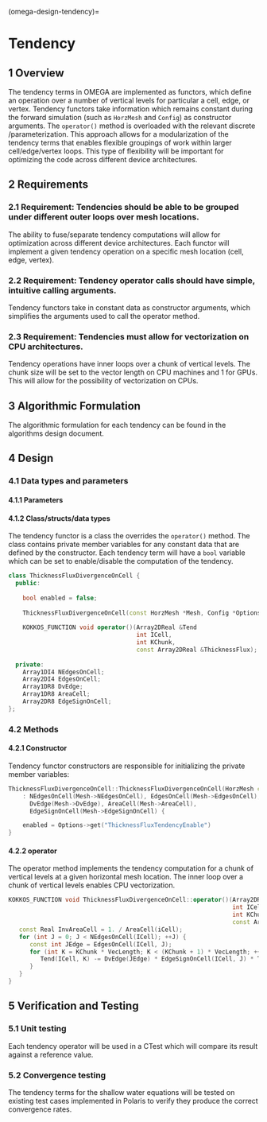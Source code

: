 (omega-design-tendency)=
# Tendency

## 1 Overview

The tendency terms in OMEGA are implemented as functors, which define an operation over a number of vertical levels for particular a cell, edge, or vertex.
Tendency functors take information which remains constant during the forward simulation (such as `HorzMesh` and `Config`)  as constructor arguments.
The `operator()` method is overloaded with the relevant discrete /parameterization.
This approach allows for a modularization of the tendency terms that enables flexible groupings of work within larger cell/edge/vertex loops. 
This type of flexibility will be important for optimizing the code across different device architectures.

## 2 Requirements

### 2.1 Requirement: Tendencies should be able to be grouped under different outer loops over mesh locations.
The ability to fuse/separate tendency computations will allow for optimization across different device architectures.
Each functor will implement a given tendency operation on a specific mesh location (cell, edge, vertex).

### 2.2 Requirement: Tendency operator calls should have simple, intuitive calling arguments.
Tendency functors take in constant data as constructor arguments, which simplifies the arguments used to call the operator method.

### 2.3 Requirement: Tendencies must allow for vectorization on CPU architectures.
Tendency operations have inner loops over a chunk of vertical levels.
The chunk size will be set to the vector length on CPU machines and 1 for GPUs.
This will allow for the possibility of vectorization on CPUs.

## 3 Algorithmic Formulation

The algorithmic formulation for each tendency can be found in the algorithms design document.

## 4 Design

### 4.1 Data types and parameters

#### 4.1.1 Parameters

#### 4.1.2 Class/structs/data types
The tendency functor is a class the overrides the `operator()` method.
The class contains private member variables for any constant data that are defined by the constructor. 
Each tendency term will have a `bool` variable which can be set to enable/disable the computation of the tendency.

```c++
class ThicknessFluxDivergenceOnCell {
  public:
 
    bool enabled = false;
 
    ThicknessFluxDivergenceOnCell(const HorzMesh *Mesh, Config *Options);
  
    KOKKOS_FUNCTION void operator()(Array2DReal &Tend
                                    int ICell,
                                    int KChunk,
                                    const Array2DReal &ThicknessFlux);
  
  private:
    Array1DI4 NEdgesOnCell;
    Array2DI4 EdgesOnCell;
    Array1DR8 DvEdge;
    Array1DR8 AreaCell;
    Array2DR8 EdgeSignOnCell;
};
```

### 4.2 Methods

#### 4.2.1 Constructor
Tendency functor constructors are responsible for initializing the private member variables:

```c++
ThicknessFluxDivergenceOnCell::ThicknessFluxDivergenceOnCell(HorzMesh const *Mesh, Config *Options)
    : NEdgesOnCell(Mesh->NEdgesOnCell), EdgesOnCell(Mesh->EdgesOnCell),
      DvEdge(Mesh->DvEdge), AreaCell(Mesh->AreaCell),
      EdgeSignOnCell(Mesh->EdgeSignOnCell) {

    enabled = Options->get("ThicknessFluxTendencyEnable")
}
```

#### 4.2.2 operator
The operator method implements the tendency computation for a chunk of vertical levels at a given horizontal mesh location.
The inner loop over a chunk of vertical levels enables CPU vectorization.

```c++
KOKKOS_FUNCTION void ThicknessFluxDivergenceOnCell::operator()(Array2DReal &Tend
                                                               int ICell,
                                                               int KChunk,
                                                               const Array2DReal &ThicknessFlux)  const {
   const Real InvAreaCell = 1. / AreaCell(iCell);
   for (int J = 0; J < NEdgesOnCell(ICell); ++J) {
      const int JEdge = EdgesOnCell(ICell, J);
      for (int K = KChunk * VecLength; K < (KChunk + 1) * VecLength; ++K) {
         Tend(ICell, K) -= DvEdge(JEdge) * EdgeSignOnCell(ICell, J) * ThicknessFlux(JEdge, K) * InvAreaCell;
      }
   }
}
```

## 5 Verification and Testing

### 5.1 Unit testing
Each tendency operator will be used in a CTest which will compare its result against a reference value.

### 5.2 Convergence testing
The tendency terms for the shallow water equations will be tested on existing test cases implemented in Polaris to verify they produce the correct convergence rates.

